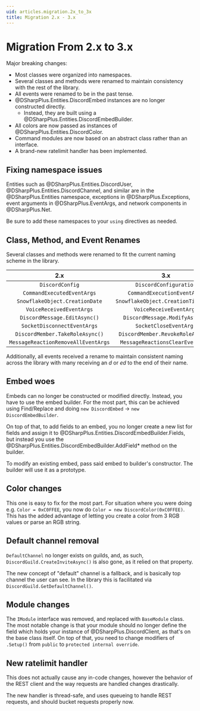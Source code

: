 ```yaml
---
uid: articles.migration.2x_to_3x
title: Migration 2.x - 3.x
---
```


# Migration From 2.x to 3.x

Major breaking changes:

* Most classes were organized into namespaces.
* Several classes and methods were renamed to maintain consistency with the rest of the library.
* All events were renamed to be in the past tense.
* @DSharpPlus.Entities.DiscordEmbed instances are no longer constructed directly.
  * Instead, they are built using a @DSharpPlus.Entities.DiscordEmbedBuilder.
* All colors are now passed as instances of @DSharpPlus.Entities.DiscordColor.
* Command modules are now based on an abstract class rather than an interface.
* A brand-new ratelimit handler has been implemented.

## Fixing namespace issues

Entities such as @DSharpPlus.Entities.DiscordUser, @DSharpPlus.Entities.DiscordChannel, and similar are in the
@DSharpPlus.Entities namespace, exceptions in @DSharpPlus.Exceptions, event arguments in @DSharpPlus.EventArgs, and
network components in @DSharpPlus.Net.

Be sure to add these namespaces to your `using` directives as needed.

## Class, Method, and Event Renames

Several classes and methods were renamed to fit the current naming scheme in the library.

2.x                                 | 3.x
:----------------------------------:|:-----------------------------------:
`DiscordConfig`                     | `DiscordConfiguration`
`CommandExecutedEventArgs`          | `CommandExecutionEventArgs`
`SnowflakeObject.CreationDate`      | `SnowflakeObject.CreationTimestamp`
`VoiceReceivedEventArgs`            | `VoiceReceiveEventArgs`
`DiscordMessage.EditAsync()`        | `DiscordMessage.ModifyAsync()`
`SocketDisconnectEventArgs`         | `SocketCloseEventArgs`
`DiscordMember.TakeRoleAsync()`     | `DiscordMember.RevokeRoleAsync()`
`MessageReactionRemoveAllEventArgs` | `MessageReactionsClearEventArgs`

Additionally, all events received a rename to maintain consistent naming across the library with many receiving an *d*
or *ed* to the end of their name.

## Embed woes

Embeds can no longer be constructed or modified directly. Instead, you have to use the embed builder. For the most part,
this can be achieved using Find/Replace and doing `new DiscordEmbed` -> `new DiscordEmbedBuilder`.

On top of that, to add fields to an embed, you no longer create a new list for fields and assign it to
@DSharpPlus.Entities.DiscordEmbedBuilder.Fields, but instead you use the
@DSharpPlus.Entities.DiscordEmbedBuilder.AddField* method on the builder.

To modify an existing embed, pass said embed to builder's constructor. The builder will use it as a prototype.

## Color changes

This one is easy to fix for the most part. For situation where you were doing e.g. `Color = 0xC0FFEE`, you now do
`Color = new DiscordColor(0xC0FFEE)`. This has the added advantage of letting you create a color from 3 RGB values or
parse an RGB string.

## Default channel removal

`DefaultChannel` no longer exists on guilds, and, as such, `DiscordGuild.CreateInviteAsync()` is also gone, as it relied
on that property.

The new concept of "default" channel is a fallback, and is basically top channel the user can see. In the library this
is facilitated via `DiscordGuild.GetDefaultChannel()`.

## Module changes

The `IModule` interface was removed, and replaced with `BaseModule` class. The most notable change is that your module
should no longer define the field which holds your instance of @DSharpPlus.DiscordClient, as that's on the base class
itself. On top of that, you need to change modifiers of `.Setup()` from `public` to `protected internal override`.

## New ratelimit handler

This does not actually cause any in-code changes, however the behavior of the REST client and the way requests are
handled changes drastically.

The new handler is thread-safe, and uses queueing to handle REST requests, and should bucket requests properly now.

